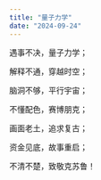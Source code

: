 ```yaml
---
title: "量子力学"
date: "2024-09-24"
---
```


遇事不决，量子力学；

解释不通，穿越时空；

脑洞不够，平行宇宙；

不懂配色，赛博朋克；

画面老土，追求复古；

资金见底，故事重启；

不清不楚，致敬克苏鲁！
